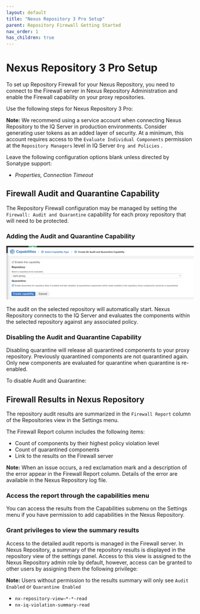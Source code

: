 ```yaml
---
layout: default
title: "Nexus Repository 3 Pro Setup"
parent: Repository Firewall Getting Started
nav_order: 1
has_children: true
---
```


# Nexus Repository 3 Pro Setup

To set up Repository Firewall for your Nexus Repository, you need to connect to the Firewall server in Nexus Repository Administration and enable the Firewall capability on your proxy repositories.

Use the following steps for Nexus Repository 3 Pro:

**Note:** We recommend using a service account when connecting Nexus Repository to the IQ Server in production environments. Consider generating user tokens as an added layer of security. At a minimum, this account requires access to the `Evaluate Individual Components` permission at the `Repository Managers` level in IQ Server `Org and Policies` .

Leave the following configuration options blank unless directed by Sonatype support:

- *Properties, Connection Timeout*

## Firewall Audit and Quarantine Capability

The Repository Firewall configuration may be managed by setting the `Firewall: Audit and Quarantine` capability for each proxy repository that will need to be protected.

### Adding the Audit and Quarantine Capability

![Audit and Quarantine capability creation menu](/assets/images/uuid-b9ca76d0-a946-d9fb-ffe2-785b29148813.png)

The audit on the selected repository will automatically start. Nexus Repository connects to the IQ Server and evaluates the components within the selected repository against any associated policy.

### Disabling the Audit and Quarantine Capability

Disabling quarantine will release all quarantined components to your proxy repository. Previously quarantined components are not quarantined again. Only new components are evaluated for quarantine when quarantine is re-enabled.

To disable Audit and Quarantine:

## Firewall Results in Nexus Repository

The repository audit results are summarized in the `Firewall Report` column of the Repositories view in the Settings menu.

The Firewall Report column includes the following items:

- Count of components by their highest policy violation level
- Count of quarantined components
- Link to the results on the Firewall server

**Note:** When an issue occurs, a red exclamation mark and a description of the error appear in the Firewall Report column. Details of the error are available in the Nexus Repository log file.

### Access the report through the capabilities menu

You can access the results from the Capabilities submenu on the Settings menu if you have permission to add capabilities in the Nexus Repository.

### Grant privileges to view the summary results

Access to the detailed audit reports is managed in the Firewall server. In Nexus Repository, a summary of the repository results is displayed in the repository view of the settings panel. Access to this view is assigned to the Nexus Repository admin role by default, however, access can be granted to other users by assigning them the following privilege:

**Note:** Users without permission to the results summary will only see `Audit Enabled` or `Quarantine Enabled`

- `nx-repository-view—*-*-read`
- `nx-iq-violation-summary-read`
